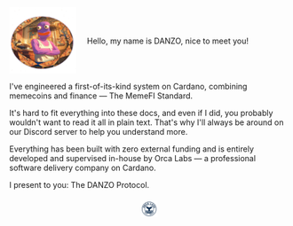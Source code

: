 <div style="display: flex; align-items: center; gap: 20px;">
  <img src="images/Danzohi.png" alt="DANZO" width="120" height="120">
  <span>Hello, my name is DANZO, nice to meet you!</span>
</div>

I've engineered a first-of-its-kind system on Cardano, combining memecoins and finance — The MemeFI Standard.

It's hard to fit everything into these docs, and even if I did, you probably wouldn't want to read it all in plain text. That's why I'll always be around on our Discord server to help you understand more.

Everything has been built with zero external funding and is entirely developed and supervised in-house by Orca Labs — a professional software delivery company on Cardano.

I present to you: The DANZO Protocol.

<img src="images/OrcaLabsStamp.png" alt="Orca Labs" width="30" height="30" style="display: block; margin: 20px auto;">

